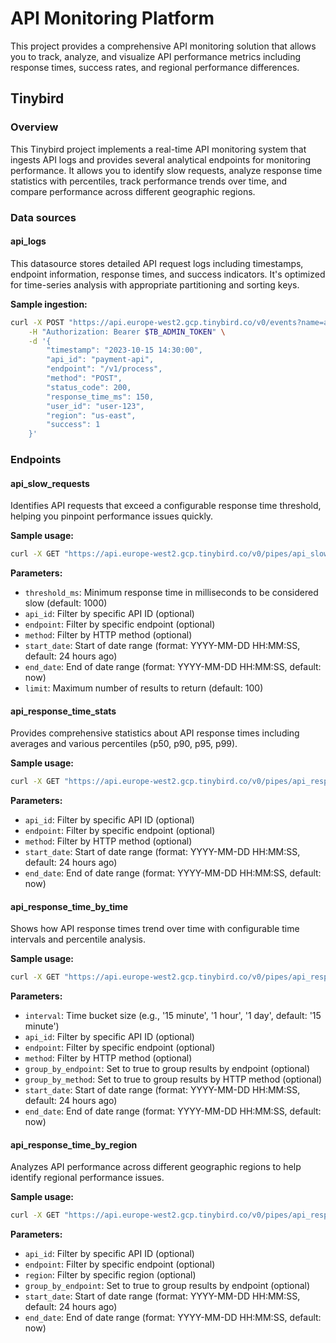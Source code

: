 # API Monitoring Platform

This project provides a comprehensive API monitoring solution that allows you to track, analyze, and visualize API performance metrics including response times, success rates, and regional performance differences.

## Tinybird

### Overview

This Tinybird project implements a real-time API monitoring system that ingests API logs and provides several analytical endpoints for monitoring performance. It allows you to identify slow requests, analyze response time statistics with percentiles, track performance trends over time, and compare performance across different geographic regions.

### Data sources

#### api_logs

This datasource stores detailed API request logs including timestamps, endpoint information, response times, and success indicators. It's optimized for time-series analysis with appropriate partitioning and sorting keys.

**Sample ingestion:**

```bash
curl -X POST "https://api.europe-west2.gcp.tinybird.co/v0/events?name=api_logs" \
    -H "Authorization: Bearer $TB_ADMIN_TOKEN" \
    -d '{
        "timestamp": "2023-10-15 14:30:00", 
        "api_id": "payment-api", 
        "endpoint": "/v1/process", 
        "method": "POST", 
        "status_code": 200, 
        "response_time_ms": 150, 
        "user_id": "user-123", 
        "region": "us-east", 
        "success": 1
    }'
```

### Endpoints

#### api_slow_requests

Identifies API requests that exceed a configurable response time threshold, helping you pinpoint performance issues quickly.

**Sample usage:**

```bash
curl -X GET "https://api.europe-west2.gcp.tinybird.co/v0/pipes/api_slow_requests.json?token=$TB_ADMIN_TOKEN&threshold_ms=500&api_id=payment-api"
```

**Parameters:**
- `threshold_ms`: Minimum response time in milliseconds to be considered slow (default: 1000)
- `api_id`: Filter by specific API ID (optional)
- `endpoint`: Filter by specific endpoint (optional)
- `method`: Filter by HTTP method (optional)
- `start_date`: Start of date range (format: YYYY-MM-DD HH:MM:SS, default: 24 hours ago)
- `end_date`: End of date range (format: YYYY-MM-DD HH:MM:SS, default: now)
- `limit`: Maximum number of results to return (default: 100)

#### api_response_time_stats

Provides comprehensive statistics about API response times including averages and various percentiles (p50, p90, p95, p99).

**Sample usage:**

```bash
curl -X GET "https://api.europe-west2.gcp.tinybird.co/v0/pipes/api_response_time_stats.json?token=$TB_ADMIN_TOKEN&start_date=2023-10-01%2000:00:00"
```

**Parameters:**
- `api_id`: Filter by specific API ID (optional)
- `endpoint`: Filter by specific endpoint (optional)
- `method`: Filter by HTTP method (optional)
- `start_date`: Start of date range (format: YYYY-MM-DD HH:MM:SS, default: 24 hours ago)
- `end_date`: End of date range (format: YYYY-MM-DD HH:MM:SS, default: now)

#### api_response_time_by_time

Shows how API response times trend over time with configurable time intervals and percentile analysis.

**Sample usage:**

```bash
curl -X GET "https://api.europe-west2.gcp.tinybird.co/v0/pipes/api_response_time_by_time.json?token=$TB_ADMIN_TOKEN&interval=1%20hour&group_by_endpoint=true"
```

**Parameters:**
- `interval`: Time bucket size (e.g., '15 minute', '1 hour', '1 day', default: '15 minute')
- `api_id`: Filter by specific API ID (optional)
- `endpoint`: Filter by specific endpoint (optional)
- `method`: Filter by HTTP method (optional)
- `group_by_endpoint`: Set to true to group results by endpoint (optional)
- `group_by_method`: Set to true to group results by HTTP method (optional)
- `start_date`: Start of date range (format: YYYY-MM-DD HH:MM:SS, default: 24 hours ago)
- `end_date`: End of date range (format: YYYY-MM-DD HH:MM:SS, default: now)

#### api_response_time_by_region

Analyzes API performance across different geographic regions to help identify regional performance issues.

**Sample usage:**

```bash
curl -X GET "https://api.europe-west2.gcp.tinybird.co/v0/pipes/api_response_time_by_region.json?token=$TB_ADMIN_TOKEN&region=us-east"
```

**Parameters:**
- `api_id`: Filter by specific API ID (optional)
- `endpoint`: Filter by specific endpoint (optional)
- `region`: Filter by specific region (optional)
- `group_by_endpoint`: Set to true to group results by endpoint (optional)
- `start_date`: Start of date range (format: YYYY-MM-DD HH:MM:SS, default: 24 hours ago)
- `end_date`: End of date range (format: YYYY-MM-DD HH:MM:SS, default: now)
